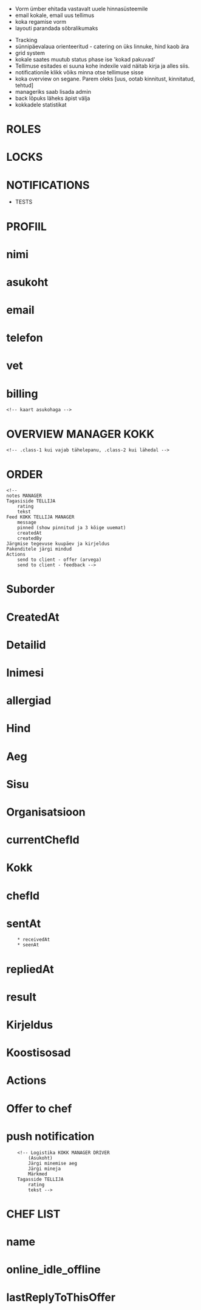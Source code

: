 <!-- Immediate -->
* Vorm ümber ehitada vastavalt uuele hinnasüsteemile
* email kokale, email uus tellimus
* koka regamise vorm
* layouti parandada sõbralikumaks

<!-- Important -->
* Tracking
* sünnipäevalaua orienteeritud - catering on üks linnuke, hind kaob ära
* grid system
* kokale saates muutub status phase ise 'kokad pakuvad'
* Tellimuse esitades ei suuna kohe indexile vaid näitab kirja ja alles siis.
* notificationile klikk võiks minna otse tellimuse sisse
* koka overview on segane. Parem oleks [uus, ootab kinnitust, kinnitatud, tehtud]
* manageriks saab lisada admin
* back lõpuks läheks äpist välja
* kokkadele statistikat


# ROLES
# LOCKS
# NOTIFICATIONS
* TESTS

# PROFIIL
# 	nimi
# 	asukoht
# 	email
# 	telefon
# 	vet
# 	billing
	<!-- kaart asukohaga -->
  <!--
  pilt
	kirjeldus
	oskused
	[rating]
	[tehtud tellimused] -->

# OVERVIEW MANAGER KOKK
	<!-- .class-1 kui vajab tähelepanu, .class-2 kui lähedal -->

# ORDER
	<!--
	notes MANAGER
	Tagasiside TELLIJA
		rating
		tekst
	Feed KOKK TELLIJA MANAGER
		message
		pinned (show pinnitud ja 3 kõige uuemat)
		createdAt
		createdBy
	Järgmise tegevuse kuupäev ja kirjeldus
	Pakenditele järgi mindud
	Actions
		send to client - offer (arvega)
		send to client - feedback -->

# Suborder
#		CreatedAt
#		Detailid
#     Inimesi
#			allergiad
#			Hind
#			Aeg
#			Sisu
#			Organisatsioon
#		currentChefId
#		Kokk
#			chefId
#			sentAt
		* receivedAt
		* seenAt
# 		repliedAt
# 		result
# 		Kirjeldus
# 		Koostisosad
#   Actions
#			Offer to chef
#			push notification
		<!-- Logistika KOKK MANAGER DRIVER
			(Asukoht)
			Järgi minemise aeg
			Järgi mineja
			Märkmed
		Tagasside TELLIJA
			rating
			tekst -->

# CHEF LIST
# 	name
# 	online_idle_offline
# 	lastReplyToThisOffer
